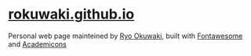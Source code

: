 # [rokuwaki.github.io](https://rokuwaki.github.io)

Personal web page mainteined by [Ryo Okuwaki](https://github.com/rokuwaki), built with [Fontawesome](http://fontawesome.io) and [Academicons](https://jpswalsh.github.io/academicons/)
